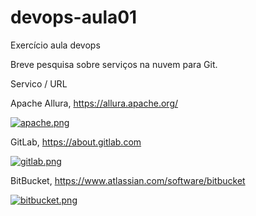 # devops-aula01
Exercício aula devops  

Breve pesquisa sobre serviços na nuvem para Git.

Servico / URL

Apache Allura, https://allura.apache.org/

[![apache.png](https://i.postimg.cc/GhhnWSPn/apache.png)](https://postimg.cc/vDjK9hS0)


GitLab, https://about.gitlab.com

[![gitlab.png](https://i.postimg.cc/ZnXnQt9Z/gitlab.png)](https://postimg.cc/y3X7JGXr)


BitBucket, https://www.atlassian.com/software/bitbucket

[![bitbucket.png](https://i.postimg.cc/2y0MjrdR/bitbucket.png)](https://postimg.cc/QKW00Ln0)
